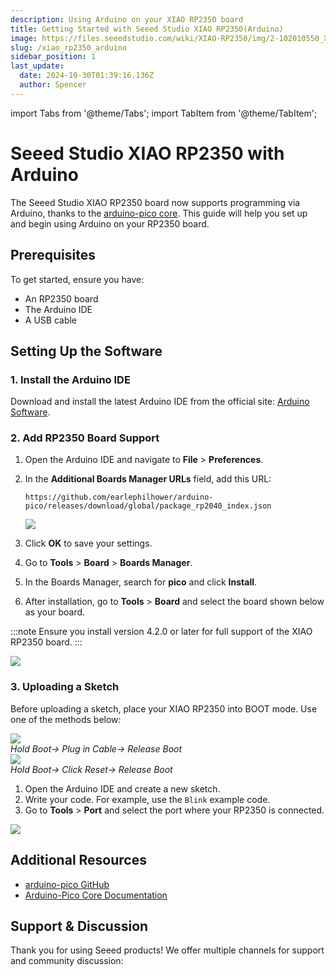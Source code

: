 ```yaml
---
description: Using Arduino on your XIAO RP2350 board
title: Getting Started with Seeed Studio XIAO RP2350(Arduino)
image: https://files.seeedstudio.com/wiki/XIAO-RP2350/img/2-102010550_XIAO_RP2350-45font_1.png
slug: /xiao_rp2350_arduino
sidebar_position: 1
last_update:
  date: 2024-10-30T01:39:16.136Z
  author: Spencer
---
```


import Tabs from '@theme/Tabs';
import TabItem from '@theme/TabItem';

# Seeed Studio XIAO RP2350 with Arduino

The Seeed Studio XIAO RP2350 board now supports programming via Arduino, thanks to the [arduino-pico core](https://github.com/earlephilhower/arduino-pico). This guide will help you set up and begin using Arduino on your RP2350 board.

## Prerequisites

To get started, ensure you have:

- An RP2350 board
- The Arduino IDE
- A USB cable

## Setting Up the Software

### 1. Install the Arduino IDE

Download and install the latest Arduino IDE from the official site: [Arduino Software](https://www.arduino.cc/en/software).

### 2. Add RP2350 Board Support

1. Open the Arduino IDE and navigate to **File** > **Preferences**.
2. In the **Additional Boards Manager URLs** field, add this URL:

    ```shell
    https://github.com/earlephilhower/arduino-pico/releases/download/global/package_rp2040_index.json
    ```

    <div style={{ textAlign: 'center' }}>
    <img src="https://files.seeedstudio.com/wiki/XIAO-RP2350/img/arduino-url.png" style={{ width: 680, height: 'auto', "border-radius": '12.8px' }} />
    </div>

3. Click **OK** to save your settings.
4. Go to **Tools** > **Board** > **Boards Manager**.
5. In the Boards Manager, search for **pico** and click **Install**.
6. After installation, go to **Tools** > **Board** and select the board shown below as your board.

:::note
Ensure you install version 4.2.0 or later for full support of the XIAO RP2350 board.
:::

<div style={{ textAlign: 'center' }}>
<img src="https://files.seeedstudio.com/wiki/XIAO-RP2350/img/arduino-board-option.png" style={{ width: 680, height: 'auto', "border-radius": '12.8px' }} />
</div>

### 3. Uploading a Sketch

Before uploading a sketch, place your XIAO RP2350 into BOOT mode. Use one of the methods below:

<Tabs>
<TabItem value="method1" label="Method 1: Before Connecting to Computer" default>

<div style={{textAlign:'center'}}><img src="https://files.seeedstudio.com/wiki/XIAO-RP2350/img/enter-boot-no-charge.gif" style={{width:500, height:'auto', "border-radius": '12.8px' }}/><div style={{ marginTop: '-8px' }}><em>Hold Boot-> Plug in Cable-> Release Boot</em></div></div>

</TabItem>

<TabItem value="method2" label="Method 2: While Connected to Computer">

<div style={{textAlign:'center'}}><img src="https://files.seeedstudio.com/wiki/XIAO-RP2350/img/enter-boot-charged.gif" style={{width:500, height:'auto', "border-radius": '12.8px' }}/><div style={{ marginTop: '-8px' }}><em>Hold Boot-> Click Reset-> Release Boot</em></div></div>

</TabItem>
</Tabs>

1. Open the Arduino IDE and create a new sketch.
2. Write your code. For example, use the `Blink` example code.
3. Go to **Tools** > **Port** and select the port where your RP2350 is connected.

<div style={{ textAlign: 'center' }}>
<img src="https://files.seeedstudio.com/wiki/XIAO-RP2350/img/arduino-firmware-upload.png" style={{ width: 680, height: 'auto', "border-radius": '12.8px' }} />
</div>

## Additional Resources

- [arduino-pico GitHub](https://github.com/earlephilhower/arduino-pico)
- [Arduino-Pico Core Documentation](https://arduino-pico.readthedocs.io/en/latest/install.html)

## Support & Discussion

Thank you for using Seeed products! We offer multiple channels for support and community discussion:

<div class="button_tech_support_container">
<a href="https://forum.seeedstudio.com/" class="button_forum"></a>
<a href="https://www.seeedstudio.com/contacts" class="button_email"></a>
</div>

<div class="button_tech_support_container">
<a href="https://discord.gg/kpY74apCWj" class="button_discord"></a>
<a href="https://github.com/Seeed-Studio/wiki-documents/discussions/69" class="button_discussion"></a>
</div>
